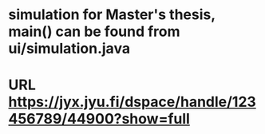 # simulation for Master's thesis, main() can be found from ui/simulation.java
# URL https://jyx.jyu.fi/dspace/handle/123456789/44900?show=full
